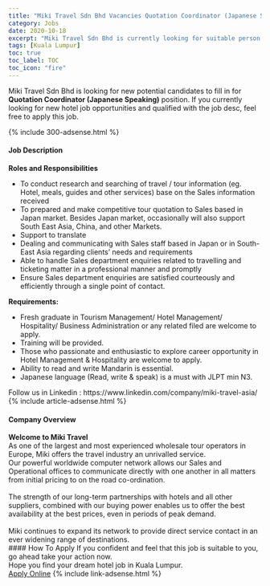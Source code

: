 ```yaml
---
title: "Miki Travel Sdn Bhd Vacancies Quotation Coordinator (Japanese Speaking)" 
category: Jobs 
date: 2020-10-18 
excerpt: "Miki Travel Sdn Bhd is currently looking for suitable person to fill in the Quotation Coordinator (Japanese Speaking) which positioned at Kuala Lumpur" 
tags: [Kuala Lumpur] 
toc: true 
toc_label: TOC 
toc_icon: "fire" 
--- 
```


<p>Miki Travel Sdn Bhd is looking for new potential candidates to fill in for <b>Quotation Coordinator (Japanese Speaking)</b> position. If you currently looking for new hotel job opportunities and qualified with the job desc, feel free to apply this job.
</p>{% include 300-adsense.html %} 
<div><div><h4>Job Description</h4></div><div><div><span><div><div><strong>Roles and Responsibilities</strong></div><ul><li>To conduct research and searching of travel / tour information (eg. Hotel, meals, guides and other services) base on the Sales information received</li><li>To prepared and make competitive tour quotation to Sales based in Japan market. Besides Japan market, occasionally will also support South East Asia, China, and other Markets.</li><li>Support to translate</li><li>Dealing and communicating with Sales staff based in Japan or in South-East Asia regarding clients&#8217; needs and requirements</li><li>Able to handle Sales department enquiries related to travelling and ticketing matter in a professional manner and promptly</li><li>Ensure Sales department enquiries are satisfied courteously and efficiently through a single point of contact.</li></ul><div><strong>Requirements:</strong></div><ul><li>Fresh graduate in Tourism Management/ Hotel Management/ Hospitality/ Business Administration or any related filed are welcome to apply.</li><li>Training will be provided.</li><li>Those who passionate and enthusiastic to explore career opportunity in Hotel Management &amp; Hospitality are welcome to apply.</li><li>Ability to read and write Mandarin is essential.</li><li>Japanese language (Read, write &amp; speak) is a must with JLPT min N3.</li></ul><div>Follow us in Linkedin : https://www.linkedin.com/company/miki-travel-asia/</div></div></span></div></div></div> 
{% include article-adsense.html %} 
<div><div><h4>Company Overview</h4></div><div><div><span><div><div>
<div><strong>Welcome to Miki Travel </strong></div>
<div>As one of the largest and most experienced wholesale tour operators in Europe, Miki offers the travel industry an unrivalled service.</div>
<div>Our powerful worldwide computer network allows our Sales and Operational offices to communicate directly with one another in all matters from initial pricing to on the road co-ordination.<br>
&#160;</div>
<div>The strength of our long-term partnerships with hotels and all other suppliers, combined with our buying power enables us to offer the best availability at the best prices, even in periods of peak demand.<br>
&#160;</div>
<div>Miki continues to expand its network to provide direct service contact in an ever widening range of destinations.</div>
</div></div></span></div></div></div> 
#### How To Apply 
If you confident and feel that this job is suitable to you, go ahead take your action now. <br/> 
Hope you find your dream hotel job in Kuala Lumpur. <br/> 
<a href="https://www.jobstreet.com.my/en/job/quotation-coordinator-japanese-speaking-4385668?jobId=jobstreet-my-job-4385668" class="btn btn--info" target="_blank" rel="nofollow noopenner">Apply Online</a> 
{% include link-adsense.html %} 